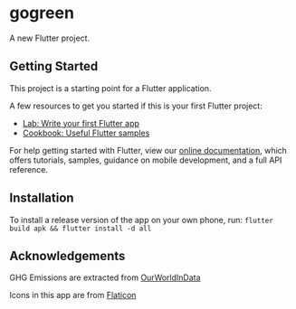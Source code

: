 # gogreen

A new Flutter project.

## Getting Started

This project is a starting point for a Flutter application.

A few resources to get you started if this is your first Flutter project:

- [Lab: Write your first Flutter app](https://flutter.dev/docs/get-started/codelab)
- [Cookbook: Useful Flutter samples](https://flutter.dev/docs/cookbook)

For help getting started with Flutter, view our
[online documentation](https://flutter.dev/docs), which offers tutorials,
samples, guidance on mobile development, and a full API reference.


## Installation
To install a release version of the app on your own phone, run:
`flutter build apk && flutter install -d all`


## Acknowledgements

GHG Emissions are extracted from [OurWorldInData](https://ourworldindata.org/food-choice-vs-eating-local)

Icons in this app are from [Flaticon](www.flaticon.com)
